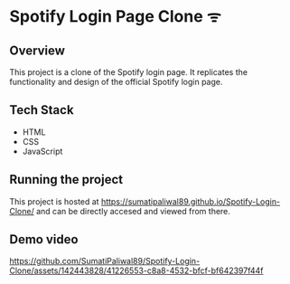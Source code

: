 # Spotify Login Page Clone ᯤ

## Overview
This project is a clone of the Spotify login page. It replicates the functionality and design of the official Spotify login page.

## Tech Stack
- HTML
- CSS
- JavaScript

## Running the project
This project is hosted at https://sumatipaliwal89.github.io/Spotify-Login-Clone/ and can be directly accesed and viewed from there.

## Demo video 




https://github.com/SumatiPaliwal89/Spotify-Login-Clone/assets/142443828/41226553-c8a8-4532-bfcf-bf642397f44f


